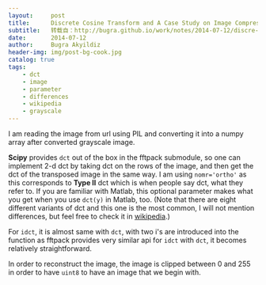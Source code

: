 ```yaml
---
layout:     post
title:      Discrete Cosine Transform and A Case Study on Image Compression
subtitle:   转载自：http://bugra.github.io/work/notes/2014-07-12/discre-fourier-cosine-transform-dft-dct-image-compression/
date:       2014-07-12
author:     Bugra Akyildiz
header-img: img/post-bg-cook.jpg
catalog: true
tags:
    - dct
    - image
    - parameter
    - differences
    - wikipedia
    - grayscale
---
```


I am reading the image from url using PIL and converting it into a numpy array after converted grayscale image.

**Scipy** provides `dct` out of the box in the fftpack submodule, so one can implement 2-d dct by taking dct on the rows of the image, and then get the dct of the transposed image in the same way. I am using `nomr='ortho'` as this corresponds to **Type II** dct which is when people say dct, what they refer to. If you are familiar with Matlab, this optional parameter makes what you get when you use `dct(y)` in Matlab, too. (Note that there are eight different variants of dct and this one is the most common, I will not mention differences, but feel free to check it in [wikipedia](http://en.wikipedia.org/wiki/Discrete_cosine_transform).)

For `idct`, it is almost same with `dct`, with two i's are introduced into the function as fftpack provides very similar api for `idct` with `dct`, it becomes relatively straightforward.

In order to reconstruct the image, the image is clipped between 0 and 255 in order to have `uint8` to have an image that we begin with.
